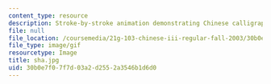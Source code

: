 ```yaml
---
content_type: resource
description: Stroke-by-stroke animation demonstrating Chinese calligraphy.
file: null
file_location: /coursemedia/21g-103-chinese-iii-regular-fall-2003/30b0e7f07f7d03a2d2552a3546b1d6d0_sha.jpg
file_type: image/gif
resourcetype: Image
title: sha.jpg
uid: 30b0e7f0-7f7d-03a2-d255-2a3546b1d6d0
---
```

